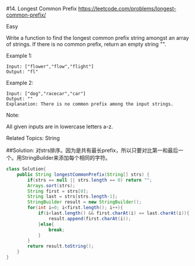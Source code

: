#14. Longest Common Prefix
<https://leetcode.com/problems/longest-common-prefix/>

Easy

Write a function to find the longest common prefix string amongst an array of strings.
If there is no common prefix, return an empty string "".

Example 1:

    Input: ["flower","flow","flight"]
    Output: "fl"
Example 2:

    Input: ["dog","racecar","car"]
    Output: ""
    Explanation: There is no common prefix among the input strings.
Note:

All given inputs are in lowercase letters a-z.

Related Topics: String

##Solution:
对strs排序。因为是共有最长prefix，所以只要对比第一和最后一个。用StringBuilder来添加每个相同的字符。

```java
class Solution{
    public String longestCommonPrefix(String[] strs) {
        if(strs == null || strs.length == 0) return "";
        Arrays.sort(strs);
        String first = strs[0];
        String last = strs[strs.length-1];
        StringBuilder result = new StringBuilder();
        for(int i=0; i<first.length(); i++){
            if(i<last.length() && first.charAt(i) == last.charAt(i)){
                result.append(first.charAt(i));
            }else{
                break;
            }
        }
        return result.toString();
    }
}
```